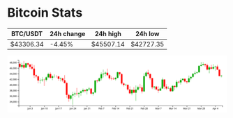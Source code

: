 # Bitcoin Stats

BTC/USDT|24h change|24h high|24h low|
|---|---|---|---|
|$43306.34|-4.45%|$45507.14|$42727.35|

<img src="./chart.svg">

